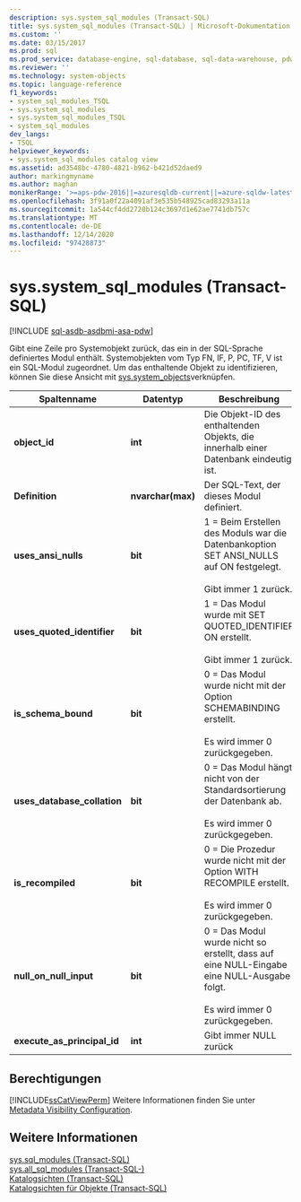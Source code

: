 ```yaml
---
description: sys.system_sql_modules (Transact-SQL)
title: sys.system_sql_modules (Transact-SQL) | Microsoft-Dokumentation
ms.custom: ''
ms.date: 03/15/2017
ms.prod: sql
ms.prod_service: database-engine, sql-database, sql-data-warehouse, pdw
ms.reviewer: ''
ms.technology: system-objects
ms.topic: language-reference
f1_keywords:
- system_sql_modules_TSQL
- sys.system_sql_modules
- sys.system_sql_modules_TSQL
- system_sql_modules
dev_langs:
- TSQL
helpviewer_keywords:
- sys.system_sql_modules catalog view
ms.assetid: ad3548bc-4780-4821-b962-b421d52daed9
author: markingmyname
ms.author: maghan
monikerRange: '>=aps-pdw-2016||=azuresqldb-current||=azure-sqldw-latest||>=sql-server-2016||>=sql-server-linux-2017||=azuresqldb-mi-current'
ms.openlocfilehash: 3f91a0f22a4091af3e535b548925cad83293a11a
ms.sourcegitcommit: 1a544cf4dd2720b124c3697d1e62ae7741db757c
ms.translationtype: MT
ms.contentlocale: de-DE
ms.lasthandoff: 12/14/2020
ms.locfileid: "97428873"
---
```

# <a name="syssystem_sql_modules-transact-sql"></a>sys.system_sql_modules (Transact-SQL)
[!INCLUDE [sql-asdb-asdbmi-asa-pdw](../../includes/applies-to-version/sql-asdb-asdbmi-asa-pdw.md)]

  Gibt eine Zeile pro Systemobjekt zurück, das ein in der SQL-Sprache definiertes Modul enthält. Systemobjekten vom Typ FN, IF, P, PC, TF, V ist ein SQL-Modul zugeordnet. Um das enthaltende Objekt zu identifizieren, können Sie diese Ansicht mit [sys.system_objects](../../relational-databases/system-catalog-views/sys-system-objects-transact-sql.md)verknüpfen.  
  
|Spaltenname|Datentyp|Beschreibung|  
|-----------------|---------------|-----------------|  
|**object_id**|**int**|Die Objekt-ID des enthaltenden Objekts, die innerhalb einer Datenbank eindeutig ist.|  
|**Definition**|**nvarchar(max)**|Der SQL-Text, der dieses Modul definiert.|  
|**uses_ansi_nulls**|**bit**|1 = Beim Erstellen des Moduls war die Datenbankoption SET ANSI_NULLS auf ON festgelegt.<br /><br /> Gibt immer 1 zurück.|  
|**uses_quoted_identifier**|**bit**|1 = Das Modul wurde mit SET QUOTED_IDENTIFIER ON erstellt.<br /><br /> Gibt immer 1 zurück.|  
|**is_schema_bound**|**bit**|0 = Das Modul wurde nicht mit der Option SCHEMABINDING erstellt.<br /><br /> Es wird immer 0 zurückgegeben.|  
|**uses_database_collation**|**bit**|0 = Das Modul hängt nicht von der Standardsortierung der Datenbank ab.<br /><br /> Es wird immer 0 zurückgegeben.|  
|**is_recompiled**|**bit**|0 = Die Prozedur wurde nicht mit der Option WITH RECOMPILE erstellt.<br /><br /> Es wird immer 0 zurückgegeben.|  
|**null_on_null_input**|**bit**|0 = Das Modul wurde nicht so erstellt, dass auf eine NULL-Eingabe eine NULL-Ausgabe folgt.<br /><br /> Es wird immer 0 zurückgegeben.|  
|**execute_as_principal_id**|**int**|Gibt immer NULL zurück|  
  
## <a name="permissions"></a>Berechtigungen  
 [!INCLUDE[ssCatViewPerm](../../includes/sscatviewperm-md.md)] Weitere Informationen finden Sie unter [Metadata Visibility Configuration](../../relational-databases/security/metadata-visibility-configuration.md).  
  
## <a name="see-also"></a>Weitere Informationen  
 [sys.sql_modules &#40;Transact-SQL&#41;](../../relational-databases/system-catalog-views/sys-sql-modules-transact-sql.md)   
 [sys.all_sql_modules &#40;Transact-SQL-&#41;](../../relational-databases/system-catalog-views/sys-all-sql-modules-transact-sql.md)   
 [Katalogsichten &#40;Transact-SQL&#41;](../../relational-databases/system-catalog-views/catalog-views-transact-sql.md)   
 [Katalogsichten für Objekte &#40;Transact-SQL&#41;](../../relational-databases/system-catalog-views/object-catalog-views-transact-sql.md)  
  
  
